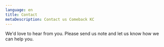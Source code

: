 ```yaml
---
language: en
title: Contact
metaDescription: Contact us Comeback KC
---
```

We'd love to hear from you. Please send us note and let us know how we can help you.

<script type="text/javascript" src="https://form.jotform.com/jsform/201337626005143"></script>